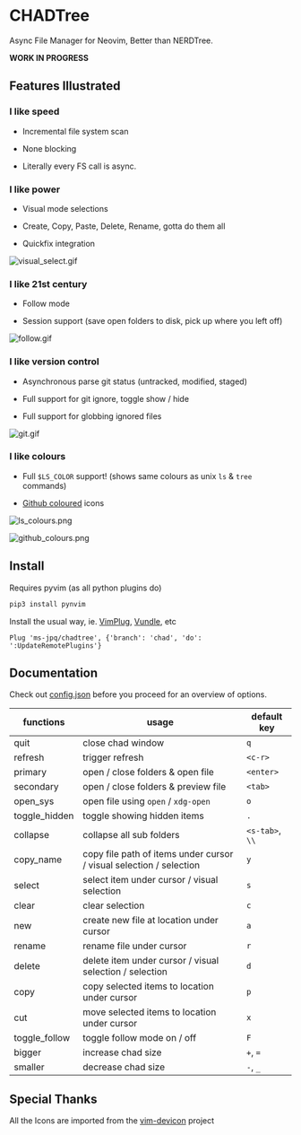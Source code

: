 # CHADTree

Async File Manager for Neovim, Better than NERDTree.

**WORK IN PROGRESS**

## Features Illustrated

### I like speed

- Incremental file system scan

- None blocking

- Literally every FS call is async.

### I like power

- Visual mode selections

- Create, Copy, Paste, Delete, Rename, gotta do them all

- Quickfix integration

![visual_select.gif](https://raw.githubusercontent.com/ms-jpq/chadtree/chad/preview/visual_select.gif)

### I like 21st century

- Follow mode

- Session support (save open folders to disk, pick up where you left off)

![follow.gif](https://raw.githubusercontent.com/ms-jpq/chadtree/chad/preview/follow.gif)

### I like version control

- Asynchronous parse git status (untracked, modified, staged)

* Full support for git ignore, toggle show / hide

* Full support for globbing ignored files

![git.gif](https://raw.githubusercontent.com/ms-jpq/chadtree/chad/preview/git.gif)

### I like colours

- Full `$LS_COLOR` support! (shows same colours as unix `ls` & `tree` commands)

* [Github coloured](https://github.com/github/linguist) icons

![ls_colours.png](https://raw.githubusercontent.com/ms-jpq/chadtree/chad/preview/ls_colours.png)

![github_colours.png](https://raw.githubusercontent.com/ms-jpq/chadtree/chad/preview/github_colours.png)

## Install

Requires pyvim (as all python plugins do)

```sh
pip3 install pynvim
```

Install the usual way, ie. [VimPlug](https://github.com/junegunn/vim-plug), [Vundle](https://github.com/VundleVim/Vundle.vim), etc

```VimL
Plug 'ms-jpq/chadtree', {'branch': 'chad', 'do': ':UpdateRemotePlugins'}
```

## Documentation

Check out [config.json](https://github.com/ms-jpq/chadtree/blob/chad/config/config.json) before you proceed for an overview of options.

| functions     | usage                                                               | default key     |
| ------------- | ------------------------------------------------------------------- | --------------- |
| quit          | close chad window                                                   | `q`             |
| refresh       | trigger refresh                                                     | `<c-r>`         |
| primary       | open / close folders & open file                                    | `<enter>`       |
| secondary     | open / close folders & preview file                                 | `<tab>`         |
| open_sys      | open file using `open` / `xdg-open`                                 | `o`             |
| toggle_hidden | toggle showing hidden items                                         | `.`             |
| collapse      | collapse all sub folders                                            | `<s-tab>`, `\\` |
| copy_name     | copy file path of items under cursor / visual selection / selection | `y`             |
| select        | select item under cursor / visual selection                         | `s`             |
| clear         | clear selection                                                     | `c`             |
| new           | create new file at location under cursor                            | `a`             |
| rename        | rename file under cursor                                            | `r`             |
| delete        | delete item under cursor / visual selection / selection             | `d`             |
| copy          | copy selected items to location under cursor                        | `p`             |
| cut           | move selected items to location under cursor                        | `x`             |
| toggle_follow | toggle follow mode on / off                                         | `F`             |
| bigger        | increase chad size                                                  | `+`, `=`        |
| smaller       | decrease chad size                                                  | `-`, `_`        |

## Special Thanks

All the Icons are imported from the [vim-devicon]() project
